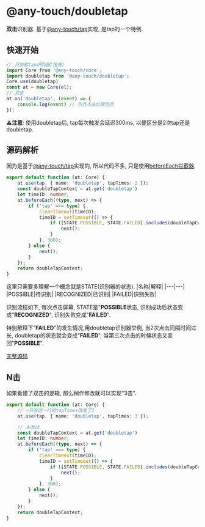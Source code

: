 # @any-touch/doubletap
**双击**识别器. 基于[@any-touch/tap](https://github.com/any86/any-touch/tree/master/packages/tap)实现, 是tap的一个特例.

## 快速开始
```javascript
// 只加载tap识别器(拖拽)
import Core from '@any-touch/core';
import doubletap from '@any-touch/doubletap';
Core.use(doubletap)
const at = new Core(el);
// 双击
at.on('doubletap', (event) => {
    console.log(event) // 包含点击位置信息
});
```
**⚠️注意**: 使用doubletap后, tap每次触发会延迟300ms, 以便区分是2次tap还是doubletap.

## 源码解析
因为是基于[@any-touch/tap](https://github.com/any86/any-touch/tree/master/packages/tap)实现的, 所以代码不多, 只是使用[beforeEach拦截器](https://github.com/any86/any-touch/blob/master/docs/API.md#beforeeachhook).
```typescript
export default function (at: Core) {
    at.use(tap, { name: 'doubletap', tapTimes: 2 });
    const doubleTapContext = at.get('doubletap')
    let timeID: number;
    at.beforeEach((type, next) => {
        if ('tap' === type) {
            clearTimeout(timeID);
            timeID = setTimeout(() => {
                if ([STATE.POSSIBLE, STATE.FAILED].includes(doubleTapContext.state)) {
                    next();
                }
            }, 300);
        } else {
            next();
        }
    });
    return doubleTapContext;
}
```

这里只需要多理解一个概念就是STATE(识别器的状态).
|名称|解释|
|---|---|
|POSSIBLE|待识别|
|RECOGNIZED|已识别|
|FAILED|识别失败|


识别流程如下, 每次点击屏幕, STATE是"**POSSIBLE**状态, 识别成功后状态变成"**RECOGNIZED**", 识别失败变成"**FAILED**".

特别解释下"**FAILED**"的发生情况,用doubletap识别器举例, 当2次点击间隔时间过长, doubletap的状态就会变成"**FAILED**", 当第三次点击的时候状态又变回"**POSSIBLE**".

[完整源码](https://github.com/any86/any-touch/blob/master/packages/doubletap/src/index.ts)

## N击
如果看懂了双击的逻辑, 那么稍作修改就可以实现"3击".
```typescript
export default function (at: Core) {
    // ⭐只有这一行的tapTimes改成了3
    at.use(tap, { name: 'doubletap', tapTimes: 3 });

    // 未改动
    const doubleTapContext = at.get('doubletap')
    let timeID: number;
    at.beforeEach((type, next) => {
        if ('tap' === type) {
            clearTimeout(timeID);
            timeID = setTimeout(() => {
                if ([STATE.POSSIBLE, STATE.FAILED].includes(doubleTapContext.state)) {
                    next();
                }
            }, 300);
        } else {
            next();
        }
    });
    return doubleTapContext;
}
```